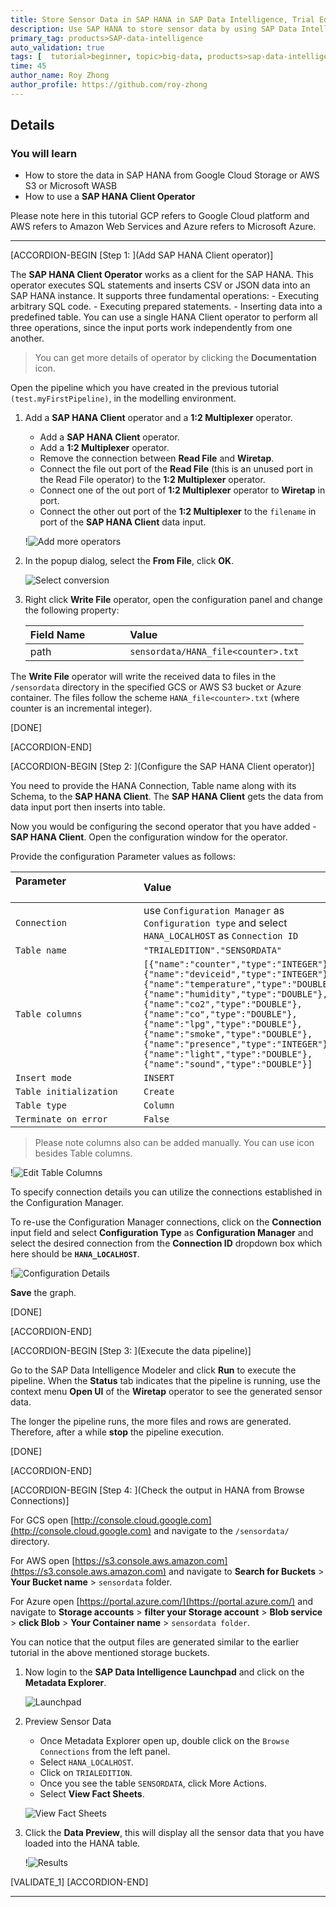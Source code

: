 ```yaml
---
title: Store Sensor Data in SAP HANA in SAP Data Intelligence, Trial Edition
description: Use SAP HANA to store sensor data by using SAP Data Intelligence, Trial Edition.
primary_tag: products>SAP-data-intelligence
auto_validation: true
tags: [  tutorial>beginner, topic>big-data, products>sap-data-intelligence ]
time: 45
author_name: Roy Zhong
author_profile: https://github.com/roy-zhong
---
```


## Details
### You will learn  
- How to store the data in SAP HANA from Google Cloud Storage or AWS S3 or Microsoft WASB
- How to use a **SAP HANA Client Operator**

Please note here in this tutorial GCP refers to Google Cloud platform and AWS refers to Amazon Web Services and Azure refers to Microsoft Azure.

---

[ACCORDION-BEGIN [Step 1: ](Add SAP HANA Client operator)]

The  **SAP HANA Client Operator** works as a client for the SAP HANA. This operator executes SQL statements and inserts CSV or JSON data into an SAP HANA instance. It supports three fundamental operations:
    - Executing arbitrary SQL code.
    - Executing prepared statements.
    - Inserting data into a predefined table.
You can use a single HANA Client operator to perform all three operations, since the input ports work independently from one another.

>You can get more details of operator by clicking the **Documentation** icon.

Open the pipeline which you have created in the previous tutorial `(test.myFirstPipeline)`, in the modelling environment.

1. Add a **SAP HANA Client** operator and a **1:2 Multiplexer** operator.
    - Add a **SAP HANA Client** operator.
    - Add a **1:2 Multiplexer** operator.
    - Remove the connection between **Read File** and **Wiretap**.
    - Connect the file out port of the **Read File** (this is an unused port in the Read File operator) to the **1:2 Multiplexer** operator.
    - Connect one of the out port of **1:2 Multiplexer** operator to **Wiretap** in port.
    - Connect the other out port of the **1:2 Multiplexer** to the `filename` in port of the **SAP HANA Client** data input.

    !![Add more operators](datahub-trial-v2-pipelines-part04-1.png)

2. In the popup dialog, select the **From File**, click **OK**.

    ![Select conversion](datahub-trial-v2-pipelines-part04-9.png)

3. Right click **Write File** operator, open the configuration panel and change the following property:

    |  Field Name&nbsp;&nbsp;&nbsp;&nbsp;&nbsp;&nbsp;&nbsp;&nbsp;&nbsp;&nbsp;&nbsp;&nbsp;&nbsp;     | Value
    |  :------------- | :-------------
    | path  | `sensordata/HANA_file<counter>.txt`

The **Write File** operator will write the received data to files in the `/sensordata` directory in the specified GCS or AWS S3 bucket or Azure container. The files follow the scheme `HANA_file<counter>.txt` (where counter is an incremental integer).

[DONE]

[ACCORDION-END]

[ACCORDION-BEGIN [Step 2: ](Configure the SAP HANA Client operator)]

You need to provide the HANA Connection, Table name along with its Schema, to the **SAP HANA Client**. The **SAP HANA Client** gets the data from data input port then inserts into table.

Now you would be configuring the second operator that you have added - **SAP HANA Client**. Open the configuration window for the operator.

Provide the configuration Parameter values as follows:

| Parameter &nbsp;&nbsp;&nbsp;&nbsp;&nbsp;&nbsp;&nbsp;&nbsp;&nbsp;&nbsp;&nbsp;&nbsp;&nbsp;&nbsp;&nbsp;&nbsp;&nbsp;&nbsp;&nbsp;&nbsp;&nbsp;&nbsp;&nbsp;&nbsp;&nbsp;&nbsp;&nbsp;&nbsp;&nbsp;&nbsp;&nbsp;&nbsp;&nbsp;&nbsp;&nbsp;&nbsp;&nbsp;&nbsp;&nbsp;&nbsp;&nbsp;&nbsp;&nbsp;&nbsp;                          | Value                                                                                       |
| :------------------------------ | :------------------------------------------------------------------------------------------- |
| `Connection` | use `Configuration Manager` as `Configuration type` and select `HANA_LOCALHOST` as `Connection ID`|
| `Table name`| `"TRIALEDITION"."SENSORDATA"`|
| `Table columns`| `[{"name":"counter","type":"INTEGER"},{"name":"deviceid","type":"INTEGER"},{"name":"temperature","type":"DOUBLE"},{"name":"humidity","type":"DOUBLE"},{"name":"co2","type":"DOUBLE"},{"name":"co","type":"DOUBLE"},{"name":"lpg","type":"DOUBLE"},{"name":"smoke","type":"DOUBLE"},{"name":"presence","type":"INTEGER"},{"name":"light","type":"DOUBLE"},{"name":"sound","type":"DOUBLE"}]`
| `Insert mode` | `INSERT`|
| `Table initialization` | `Create`|
| `Table type` | `Column`|
| `Terminate on error` | `False`|

>Please note columns also can be added manually. You can use icon besides Table columns.

!![Edit Table Columns](datahub-trial-v2-pipelines-part04-4.png)

To specify connection details you can utilize the connections established in the Configuration Manager.

To re-use the Configuration Manager connections, click on the **Connection** input field and select **Configuration Type** as **Configuration Manager** and select the desired connection from the **Connection ID** dropdown box which here should be **`HANA_LOCALHOST`**.

!![Configuration Details](datahub-trial-v2-pipelines-part04-6.png)

 **Save** the graph.

[DONE]

[ACCORDION-END]

[ACCORDION-BEGIN [Step 3: ](Execute the data pipeline)]

Go to the SAP Data Intelligence Modeler and click **Run** to execute the pipeline. When the **Status** tab indicates that the pipeline is running, use the context menu **Open UI** of the **Wiretap** operator to see the generated sensor data.

The longer the pipeline runs, the more files and rows are generated. Therefore, after a while **stop** the pipeline execution.

[DONE]

[ACCORDION-END]

[ACCORDION-BEGIN [Step 4: ](Check the output in HANA from Browse Connections)]

For GCS open [http://console.cloud.google.com](http://console.cloud.google.com) and navigate to the `/sensordata/` directory.

For AWS open [https://s3.console.aws.amazon.com](https://s3.console.aws.amazon.com) and navigate to **Search for Buckets** > **Your Bucket name** > `sensordata` folder.

For Azure open [https://portal.azure.com/](https://portal.azure.com/) and navigate to **Storage accounts** > **filter your Storage account** > **Blob service** > **click Blob** > **Your Container name** > `sensordata folder`.

You can notice that the output files are generated similar to the earlier tutorial in the above mentioned storage buckets.

1. Now login to the **SAP Data Intelligence Launchpad** and click on the **Metadata Explorer**.

    ![Launchpad](datahub-trial-v2-pipelines-part04-3.png)

2. Preview Sensor Data
    - Once Metadata Explorer open up, double click on the `Browse Connections` from the left panel.
    - Select `HANA_LOCALHOST`.
    - Click on `TRIALEDITION`.
    - Once you see the table `SENSORDATA`, click More Actions.
    - Select **View Fact Sheets**.

    ![View Fact Sheets](datahub-trial-v2-pipelines-part04-10.png)

3. Click the **Data Preview**, this will display all the sensor data that you have loaded into the HANA table.

    !![Results](datahub-trial-v2-pipelines-part04-5.png)

[VALIDATE_1]
[ACCORDION-END]

---
